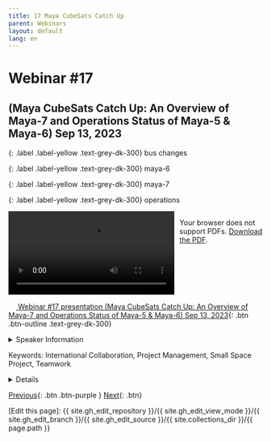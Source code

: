 ```yaml
---
title: 17 Maya CubeSats Catch Up
parent: Webinars
layout: default
lang: en
---
```


# Webinar #17
## (Maya CubeSats Catch Up: An Overview of Maya-7 and Operations Status of Maya-5 & Maya-6) Sep 13, 2023

{: .label .label-yellow .text-grey-dk-300}
bus changes

{: .label .label-yellow .text-grey-dk-300}
maya-6

{: .label .label-yellow .text-grey-dk-300}
maya-7

{: .label .label-yellow .text-grey-dk-300}
operations

<div style="display: flex; gap: 10px; align-items: flex-start;">
  <!-- Video Section -->
  <div style="flex: 2; max-width: 66%;">
    <video controls width="100%" height="auto">
      <source src="https://birds-project.com/open-source/video/birds_bus_opensource_webinar_17.mp4" type="video/mp4">
      Your browser does not support the video tag.
    </video>
  </div>

  <!-- Chat Section -->
  <div style="flex: 1; max-width: 33%;">
    <object 
      data="https://birds-project.com/open-source/pdf/BIRDS_BUS_Opensource_17_chat.pdf" 
      width="100%" 
      height="275px">
      <p>Your browser does not support PDFs. <a href="https://birds-project.com/open-source/pdf/BIRDS_BUS_Opensource_17_chat.pdf">Download the PDF</a>.</p>
    </object>
  </div>
</div>


<!-- Download Presentation -->
[<img src="https://raw.githubusercontent.com/FortAwesome/Font-Awesome/6.x/svgs/regular/circle-down.svg" width="15" height="15"> Webinar #17 presentation (Maya CubeSats Catch Up: An Overview of Maya-7 and Operations Status of Maya-5 & Maya-6) Sep 13, 2023](https://birds-project.com/open-source/pdf/BIRDS_BUS_OpensourceWebinar_17.pdf){: .btn .btn-outline .text-grey-dk-300}


<details markdown="block">
<summary>Speaker Information</summary>
XXX  talked about XXX in his presentation titled "XXX".
</details>

Keywords: International Collaboration, Project Management, Small Space Project, Teamwork

<details markdown="block">
<summary>Details</summary>
XXX  talked about XXX in his presentation titled "XXX".
</details>

[Previous]({{site.url}}/resources/webinars/webinar-16/){: .btn .btn-purple }
[Next]({{site.url}}/resources/webinars/webinar-18/){: .btn}


[Edit this page]:  {{ site.gh_edit_repository }}/{{ site.gh_edit_view_mode }}/{{ site.gh_edit_branch }}/{{ site.gh_edit_source }}/{{ site.collections_dir }}/{{ page.path }}


